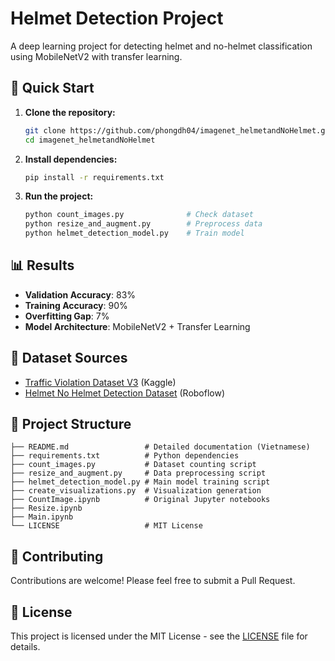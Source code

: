# Helmet Detection Project

A deep learning project for detecting helmet and no-helmet classification using MobileNetV2 with transfer learning.

## 🚀 Quick Start

1. **Clone the repository:**
   ```bash
   git clone https://github.com/phongdh04/imagenet_helmetandNoHelmet.git
   cd imagenet_helmetandNoHelmet
   ```

2. **Install dependencies:**
   ```bash
   pip install -r requirements.txt
   ```

3. **Run the project:**
   ```bash
   python count_images.py              # Check dataset
   python resize_and_augment.py        # Preprocess data
   python helmet_detection_model.py    # Train model
   ```

## 📊 Results

- **Validation Accuracy**: 83%
- **Training Accuracy**: 90%
- **Overfitting Gap**: 7%
- **Model Architecture**: MobileNetV2 + Transfer Learning

## 🔗 Dataset Sources

- [Traffic Violation Dataset V3](https://www.kaggle.com/datasets/meliodassourav/traffic-violation-dataset-v3) (Kaggle)
- [Helmet No Helmet Detection Dataset](https://universe.roboflow.com/programa-delfn/helmet-no-helmet-detection-hjdvx/dataset/1) (Roboflow)

## 📁 Project Structure

```
├── README.md                 # Detailed documentation (Vietnamese)
├── requirements.txt          # Python dependencies
├── count_images.py           # Dataset counting script
├── resize_and_augment.py     # Data preprocessing script
├── helmet_detection_model.py # Main model training script
├── create_visualizations.py  # Visualization generation
├── CountImage.ipynb          # Original Jupyter notebooks
├── Resize.ipynb
├── Main.ipynb
└── LICENSE                   # MIT License
```

## 🤝 Contributing

Contributions are welcome! Please feel free to submit a Pull Request.

## 📄 License

This project is licensed under the MIT License - see the [LICENSE](LICENSE) file for details.
